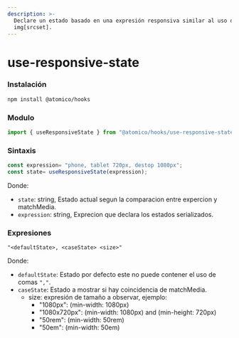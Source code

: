```yaml
---
description: >-
  Declare un estado basado en una expresión responsiva similar al uso del tag
  img[srcset].
---
```


# use-responsive-state

### Instalación

```bash
npm install @atomico/hooks
```

### Modulo

```javascript
import { useResponsiveState } from "@atomico/hooks/use-responsive-state";
```

### Sintaxis

```jsx
const expression= "phone, tablet 720px, destop 1080px";
const state= useResponsiveState(expression);
```

Donde:

* `state`: string,  Estado actual segun la comparacion entre expercion y matchMedia.
* `expression`: string, Exprecion que declara los estados serializados.

### Expresiones

```text
"<defaultState>, <caseState> <size>"
```

Donde:

* `defaultState`: Estado por defecto este no puede contener el uso de comas `","`.
* `caseState`: Estado a mostrar si hay coincidencia de matchMedia.
  * size: expresión de tamaño a observar, ejemplo:
    * "1080px": \(min-width: 1080px\)
    * "1080x720px": \(min-width: 1080px\) and \(min-height: 720px\)
    * "50rem": \(min-width: 50rem\)
    * "50em": \(min-width: 50em\)



